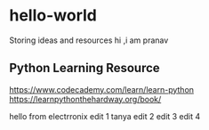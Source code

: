 # hello-world
Storing ideas and resources
hi ,i am pranav 

## Python Learning Resource
https://www.codecademy.com/learn/learn-python
https://learnpythonthehardway.org/book/

hello from electrronix
edit 1 tanya 
edit 2 
edit 3
edit 4
